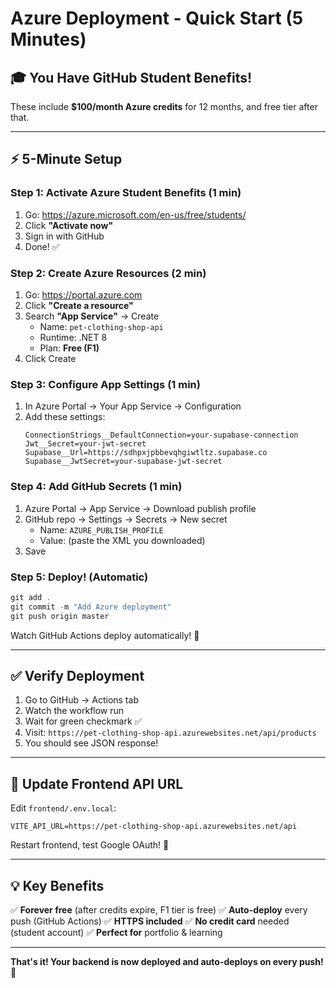 # Azure Deployment - Quick Start (5 Minutes)

## 🎓 You Have GitHub Student Benefits!

These include **$100/month Azure credits** for 12 months, and free tier after that.

---

## ⚡ 5-Minute Setup

### Step 1: Activate Azure Student Benefits (1 min)

1. Go: https://azure.microsoft.com/en-us/free/students/
2. Click **"Activate now"**
3. Sign in with GitHub
4. Done! ✅

### Step 2: Create Azure Resources (2 min)

1. Go: https://portal.azure.com
2. Click **"Create a resource"**
3. Search **"App Service"** → Create
   - Name: `pet-clothing-shop-api`
   - Runtime: .NET 8
   - Plan: **Free (F1)**
4. Click Create

### Step 3: Configure App Settings (1 min)

1. In Azure Portal → Your App Service → Configuration
2. Add these settings:
   ```
   ConnectionStrings__DefaultConnection=your-supabase-connection
   Jwt__Secret=your-jwt-secret
   Supabase__Url=https://sdhpxjpbbevqhgiwtltz.supabase.co
   Supabase__JwtSecret=your-supabase-jwt-secret
   ```

### Step 4: Add GitHub Secrets (1 min)

1. Azure Portal → App Service → Download publish profile
2. GitHub repo → Settings → Secrets → New secret
   - Name: `AZURE_PUBLISH_PROFILE`
   - Value: (paste the XML you downloaded)
3. Save

### Step 5: Deploy! (Automatic)

```powershell
git add .
git commit -m "Add Azure deployment"
git push origin master
```

Watch GitHub Actions deploy automatically! 🚀

---

## ✅ Verify Deployment

1. Go to GitHub → Actions tab
2. Watch the workflow run
3. Wait for green checkmark ✅
4. Visit: `https://pet-clothing-shop-api.azurewebsites.net/api/products`
5. You should see JSON response!

---

## 🎯 Update Frontend API URL

Edit `frontend/.env.local`:

```env
VITE_API_URL=https://pet-clothing-shop-api.azurewebsites.net/api
```

Restart frontend, test Google OAuth! 🎉

---

## 💡 Key Benefits

✅ **Forever free** (after credits expire, F1 tier is free)
✅ **Auto-deploy** every push (GitHub Actions)
✅ **HTTPS included**
✅ **No credit card** needed (student account)
✅ **Perfect for** portfolio & learning

---

**That's it! Your backend is now deployed and auto-deploys on every push!** 🚀
